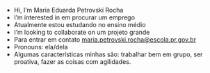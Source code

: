 -  Hi, I’m Maria Eduarda Petrovski Rocha
- I’m interested in em procurar um emprego
-  Atualmente estou estudando no ensino médio
-  I’m looking to collaborate on um projeto grande
-  Para entrar em contato maria.petrovski.rocha@escola.pr.gov.br
-  Pronouns: ela/dela
-  Algumas características minhas são:
  trabalhar bem em grupo, ser proativa, fazer as coisas com agilidades.
<!---
Eduardaroch/Eduardaroch is a ✨ special ✨ repository because its `README.md` (this file) appears on your GitHub profile.
You can click the Preview link to take a look at your changes.
--->
